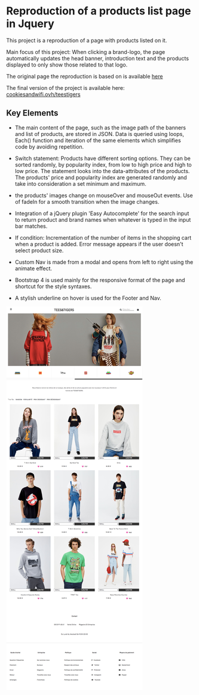 # Reproduction of a products list page in Jquery

This project is a reproduction of a page with products listed on it.

Main focus of this project: When clicking a brand-logo, the page automatically updates the head banner, introduction text and the products displayed to only show those related to that logo.

The original page the reproduction is based on is available [here](https://www.pullandbear.com/fr/homme/vêtements/graphic-tees-c1030139007.html)


The final version of the project is available here: [cookiesandwifi.ovh/teestigers](http://cookiesandwifi.ovh/teestigers/)

## Key Elements

* The main content of the page, such as the image path of the banners and list of products, are stored in JSON. Data is queried using loops, Each() function and iteration of the same elements which simplifies code by avoiding repetition.

* Switch statement: Products have different sorting options. They can be sorted randomly, by popularity index, from low to high price and high to low price. The statement looks into the data-attributes of the products. The products' price and popularity index are generated randomly and take into consideration a set minimum and maximum.

* the products' images change on mouseOver and mouseOut events. Use of fadeIn for a smooth transition when the image changes.

* Integration of a jQuery plugin 'Easy Autocomplete' for the search input to return product and brand names when whatever is typed in the input bar matches.

* If condition: Incrementation of the number of items in the shopping cart when a product is added. Error message appears if the user doesn't select product size.

* Custom Nav is made from a modal and opens from left to right using the animate effect. 

* Bootstrap 4 is used mainly for the responsive format of the page and shortcut for the style syntaxes.

* A stylish underline on hover is used for the Footer and Nav.


![preview](https://github.com/clairedonut/teesandtigers-shop-JS/blob/master/screencapture.png?raw=true)
